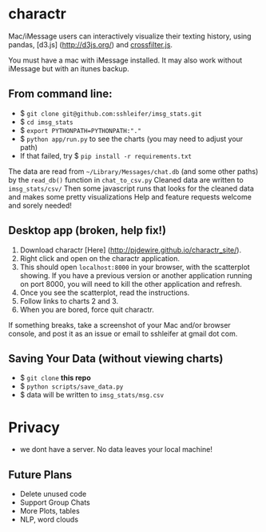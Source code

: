 # charactr
Mac/iMessage users can interactively visualize their
texting history, using pandas, [d3.js] (http://d3js.org/) and [crossfilter.js](http://square.github.io/crossfilter/).

You must have a mac with iMessage installed. It may also work without iMessage but with an itunes backup.

## From command line:
- $ `git clone git@github.com:sshleifer/imsg_stats.git`
- $ `cd imsg_stats`
- $ `export PYTHONPATH=PYTHONPATH:"."`
- $ `python app/run.py` to see the charts (you may need to adjust your path)
- If that failed, try $ `pip install -r requirements.txt`



The data are read from `~/Library/Messages/chat.db` (and some other paths) by the `read_db()` function in `chat_to_csv.py`
Cleaned data are written to `imsg_stats/csv/`
Then some javascript runs that looks for the cleaned data and makes some pretty visualizations
Help and feature requests welcome and sorely needed!


## Desktop app  (broken, help fix!)
1. Download charactr [Here] (http://pjdewire.github.io/charactr_site/).
2. Right click and open on the charactr application.
3. This should open `localhost:8000` in your browser, with the scatterplot
   showing. If you have a previous version or another application running on port 8000, you will need to kill the other application and refresh.
4. Once you see the scatterplot, read the instructions.
5. Follow links to charts 2 and 3.
5. When you are bored, force quit charactr.

If something breaks, take a screenshot of your Mac and/or browser console, and post it as an
issue or email to sshleifer at gmail dot com.


## Saving Your Data (without viewing charts)
- $ `git clone` **this repo**
- $ `python scripts/save_data.py`
- $ data will be written to `imsg_stats/msg.csv`


# Privacy
- we dont have a server. No data leaves your local machine!

## Future Plans
- Delete unused code
- Support Group Chats
- More Plots, tables
- NLP, word clouds
